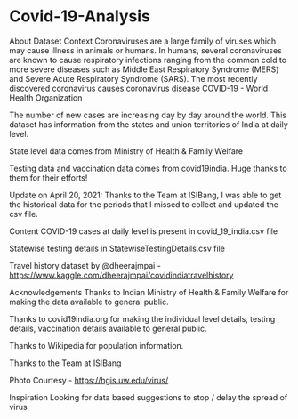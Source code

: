 # Covid-19-Analysis

About Dataset
Context
Coronaviruses are a large family of viruses which may cause illness in animals or humans. In humans, several coronaviruses are known to cause respiratory infections ranging from the common cold to more severe diseases such as Middle East Respiratory Syndrome (MERS) and Severe Acute Respiratory Syndrome (SARS). The most recently discovered coronavirus causes coronavirus disease COVID-19 - World Health Organization

The number of new cases are increasing day by day around the world. This dataset has information from the states and union territories of India at daily level.

State level data comes from Ministry of Health & Family Welfare

Testing data and vaccination data comes from covid19india. Huge thanks to them for their efforts!

Update on April 20, 2021: Thanks to the Team at ISIBang, I was able to get the historical data for the periods that I missed to collect and updated the csv file.

Content
COVID-19 cases at daily level is present in covid_19_india.csv file

Statewise testing details in StatewiseTestingDetails.csv file

Travel history dataset by @dheerajmpai - https://www.kaggle.com/dheerajmpai/covidindiatravelhistory

Acknowledgements
Thanks to Indian Ministry of Health & Family Welfare for making the data available to general public.

Thanks to covid19india.org for making the individual level details, testing details, vaccination details available to general public.

Thanks to Wikipedia for population information.

Thanks to the Team at ISIBang

Photo Courtesy - https://hgis.uw.edu/virus/

Inspiration
Looking for data based suggestions to stop / delay the spread of virus
